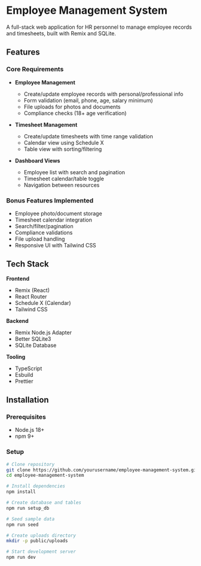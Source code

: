 # Employee Management System

A full-stack web application for HR personnel to manage employee records and timesheets, built with Remix and SQLite.

## Features

### Core Requirements
- **Employee Management**
  - Create/update employee records with personal/professional info
  - Form validation (email, phone, age, salary minimum)
  - File uploads for photos and documents
  - Compliance checks (18+ age verification)
  
- **Timesheet Management**
  - Create/update timesheets with time range validation
  - Calendar view using Schedule X
  - Table view with sorting/filtering
  
- **Dashboard Views**
  - Employee list with search and pagination
  - Timesheet calendar/table toggle
  - Navigation between resources

### Bonus Features Implemented
- Employee photo/document storage
- Timesheet calendar integration
- Search/filter/pagination
- Compliance validations
- File upload handling
- Responsive UI with Tailwind CSS

## Tech Stack

**Frontend**
- Remix (React)
- React Router
- Schedule X (Calendar)
- Tailwind CSS

**Backend**
- Remix Node.js Adapter
- Better SQLite3
- SQLite Database

**Tooling**
- TypeScript
- Esbuild
- Prettier

## Installation

### Prerequisites
- Node.js 18+
- npm 9+

### Setup
```bash
# Clone repository
git clone https://github.com/yourusername/employee-management-system.git
cd employee-management-system

# Install dependencies
npm install

# Create database and tables
npm run setup_db

# Seed sample data
npm run seed

# Create uploads directory
mkdir -p public/uploads

# Start development server
npm run dev
